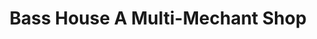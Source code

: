 ---
title: "Bass House A Multi-Mechant Shop"
url: /halifax/bass-house-a-multi-mechant-shop/
shop: Andenken
---
